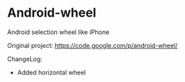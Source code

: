 Android-wheel
=============

Android selection wheel like iPhone

Original project: https://code.google.com/p/android-wheel/



ChangeLog:
- Added horizontal wheel
